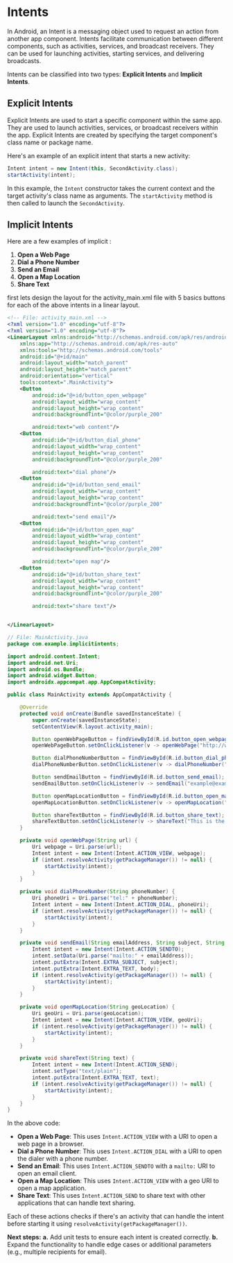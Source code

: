 # Intents

In Android, an Intent is a messaging object used to request an action from another app component. Intents facilitate communication between different components, such as activities, services, and broadcast receivers. They can be used for launching activities, starting services, and delivering broadcasts.

Intents can be classified into two types: **Explicit Intents** and **Implicit Intents**.

## Explicit Intents

Explicit Intents are used to start a specific component within the same app. They are used to launch activities, services, or broadcast receivers within the app. Explicit Intents are created by specifying the target component's class name or package name.

Here's an example of an explicit intent that starts a new activity:

```java
Intent intent = new Intent(this, SecondActivity.class);
startActivity(intent);
```

In this example, the `Intent` constructor takes the current context and the target activity's class name as arguments. The `startActivity` method is then called to launch the `SecondActivity`.

## Implicit Intents

Here are a few examples of implicit :

1. **Open a Web Page**
2. **Dial a Phone Number**
3. **Send an Email**
4. **Open a Map Location**
5. **Share Text**

first lets design the layout for the activity_main.xml file with 5 basics buttons for each of the above intents in a linear layout.

```xml
<!-- File: activity_main.xml -->
<?xml version="1.0" encoding="utf-8"?>
<?xml version="1.0" encoding="utf-8"?>
<LinearLayout xmlns:android="http://schemas.android.com/apk/res/android"
    xmlns:app="http://schemas.android.com/apk/res-auto"
    xmlns:tools="http://schemas.android.com/tools"
    android:id="@+id/main"
    android:layout_width="match_parent"
    android:layout_height="match_parent"
    android:orientation="vertical"
    tools:context=".MainActivity">
    <Button
        android:id="@+id/button_open_webpage"
        android:layout_width="wrap_content"
        android:layout_height="wrap_content"
        android:backgroundTint="@color/purple_200"

        android:text="web content"/>
    <Button
        android:id="@+id/button_dial_phone"
        android:layout_width="wrap_content"
        android:layout_height="wrap_content"
        android:backgroundTint="@color/purple_200"

        android:text="dial phone"/>
    <Button
        android:id="@+id/button_send_email"
        android:layout_width="wrap_content"
        android:layout_height="wrap_content"
        android:backgroundTint="@color/purple_200"

        android:text="send email"/>
    <Button
        android:id="@+id/button_open_map"
        android:layout_width="wrap_content"
        android:layout_height="wrap_content"
        android:backgroundTint="@color/purple_200"

        android:text="open map"/>
    <Button
        android:id="@+id/button_share_text"
        android:layout_width="wrap_content"
        android:layout_height="wrap_content"
        android:backgroundTint="@color/purple_200"

        android:text="share text"/>


</LinearLayout>
```

```java
// File: MainActivity.java
package com.example.implicitintents;

import android.content.Intent;
import android.net.Uri;
import android.os.Bundle;
import android.widget.Button;
import androidx.appcompat.app.AppCompatActivity;

public class MainActivity extends AppCompatActivity {

    @Override
    protected void onCreate(Bundle savedInstanceState) {
        super.onCreate(savedInstanceState);
        setContentView(R.layout.activity_main);

        Button openWebPageButton = findViewById(R.id.button_open_webpage);
        openWebPageButton.setOnClickListener(v -> openWebPage("http://www.example.com"));

        Button dialPhoneNumberButton = findViewById(R.id.button_dial_phone);
        dialPhoneNumberButton.setOnClickListener(v -> dialPhoneNumber("1234567890"));

        Button sendEmailButton = findViewById(R.id.button_send_email);
        sendEmailButton.setOnClickListener(v -> sendEmail("example@example.com", "Subject", "Email Body"));

        Button openMapLocationButton = findViewById(R.id.button_open_map);
        openMapLocationButton.setOnClickListener(v -> openMapLocation("geo:0,0?q=1600+Amphitheatre+Parkway,+Mountain+View,+California"));

        Button shareTextButton = findViewById(R.id.button_share_text);
        shareTextButton.setOnClickListener(v -> shareText("This is the text to share."));
    }

    private void openWebPage(String url) {
        Uri webpage = Uri.parse(url);
        Intent intent = new Intent(Intent.ACTION_VIEW, webpage);
        if (intent.resolveActivity(getPackageManager()) != null) {
            startActivity(intent);
        }
    }

    private void dialPhoneNumber(String phoneNumber) {
        Uri phoneUri = Uri.parse("tel:" + phoneNumber);
        Intent intent = new Intent(Intent.ACTION_DIAL, phoneUri);
        if (intent.resolveActivity(getPackageManager()) != null) {
            startActivity(intent);
        }
    }

    private void sendEmail(String emailAddress, String subject, String body) {
        Intent intent = new Intent(Intent.ACTION_SENDTO);
        intent.setData(Uri.parse("mailto:" + emailAddress));
        intent.putExtra(Intent.EXTRA_SUBJECT, subject);
        intent.putExtra(Intent.EXTRA_TEXT, body);
        if (intent.resolveActivity(getPackageManager()) != null) {
            startActivity(intent);
        }
    }

    private void openMapLocation(String geoLocation) {
        Uri geoUri = Uri.parse(geoLocation);
        Intent intent = new Intent(Intent.ACTION_VIEW, geoUri);
        if (intent.resolveActivity(getPackageManager()) != null) {
            startActivity(intent);
        }
    }

    private void shareText(String text) {
        Intent intent = new Intent(Intent.ACTION_SEND);
        intent.setType("text/plain");
        intent.putExtra(Intent.EXTRA_TEXT, text);
        if (intent.resolveActivity(getPackageManager()) != null) {
            startActivity(intent);
        }
    }
}
```

In the above code:

- **Open a Web Page**: This uses `Intent.ACTION_VIEW` with a URI to open a web page in a browser.
- **Dial a Phone Number**: This uses `Intent.ACTION_DIAL` with a URI to open the dialer with a phone number.
- **Send an Email**: This uses `Intent.ACTION_SENDTO` with a `mailto:` URI to open an email client.
- **Open a Map Location**: This uses `Intent.ACTION_VIEW` with a geo URI to open a map application.
- **Share Text**: This uses `Intent.ACTION_SEND` to share text with other applications that can handle text sharing.

Each of these actions checks if there's an activity that can handle the intent before starting it using `resolveActivity(getPackageManager())`.

**Next steps:**
**a.** Add unit tests to ensure each intent is created correctly.
**b.** Expand the functionality to handle edge cases or additional parameters (e.g., multiple recipients for email).
